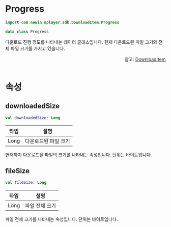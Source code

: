 # Progress

```kotlin
import com.newin.nplayer.sdk.DownloadItem.Progress
```

```kotlin
data class Progress
```

다운로드 진행 정도를 나타내는 데이터 클래스입니다. 현재 다운로드된 파일 크기와 전체 파일 크기를 가지고 있습니다.

<div align="right">
참고: <a href="../download-item/home.md">DownloadItem</a>
</div>

<br>

# 속성

## downloadedSize

```kotlin
val downloadedSize: Long
```

|타입|설명|
|:--:|:--:|
|Long|다운로드된 파일 크기|

현재까지 다운로드된 파일의 크기를 나타내는 속성입니다. 단위는 바이트입니다.

## fileSize

```kotlin
val fileSize: Long
```

|타입|설명|
|:--:|:--:|
|Long|파일 전체 크기|

파일 전체 크기를 나타내는 속성입니다. 단위는 바이트입니다.